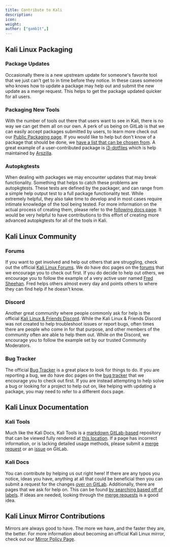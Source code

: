 ```yaml
---
title: Contribute to Kali
description:
icon:
weight:
author: ["gamb1t",]
---
```


## Kali Linux Packaging

### Package Updates

Occasionally there is a new upstream update for someone's favorite tool that we just can't get to in time before they notice. In these cases someone who knows how to update a package may help out and submit the new update as a merge request. This helps to get the package updated quicker for all users.

### Packaging New Tools

With the number of tools out there that users want to see in Kali, there is no way we can get them all on our own. A perk of us being on GitLab is that we can easily accept packages submitted by users, to learn more check out our [Public Packaging page](/docs/development/public-packaging/). If you would like to help but don't know of a package that should be done, we [have a list that can be chosen from](https://bugs.kali.org/search.php?project_id=1&category_id=Queued%20Tool%20Addition&sticky=on&sort=id&dir=ASC&per_page=9999&hide_status=80&match_type=0). A great example of a user-contributed package is [i3-dotfiles](https://gitlab.com/kalilinux/packages/i3-dotfiles) which is help maintained by [Arszilla](https://gitlab.com/Arszilla).

### Autopkgtests

When dealing with packages we may encounter updates that may break functionality. Something that helps to catch these problems are autopkgtests. These tests are defined by the packager, and can range from a simple help output test to a full package functionality test. While extremely helpful, they also take time to develop and in most cases require intimate knowledge of the tool being tested. For more information on the actual process of creating them, please refer to the [following docs page](/docs/development/contributing-runtime-tests/). It would be very helpful to have contributions to this effort of creating more advanced autopkgtests for all of the tools in Kali.

## Kali Linux Community

### Forums

If you want to get involved and help out others that are struggling, check out the official [Kali Linux Forums](https://forums.kali.org/). We do have doc pages on the [forums](/docs/community/kali-linux-community-forums/) that we encourage you to check out first. If you do decide to help out others, we encourage you to follow the example of a very active user named [Fred Sheehan](https://forums.kali.org/search.php?searchid=8162524). Fred helps others almost every day and points others to where they can find help if he doesn't know.

### Discord

Another great community where people commonly ask for help is the official [Kali Linux & Friends Discord](https://discord.kali.org/). While the Kali Linux & Friends Discord was not created to help troubleshoot issues or report bugs, often times there are people who come in for that purpose, and other members of the community often are able to help them out. While on the Discord, we encourage you to follow the example set by our trusted Community Moderators.

### Bug Tracker

The official [Bug Tracker](https://bugs.kali.org/) is a great place to look for things to do. If you are reporting a bug, we do have doc pages on the [bug tracker](/docs/community/submitting-issues-kali-bug-tracker/) that we encourage you to check out first. If you are instead attempting to help solve a bug or looking for a project to help out on, like helping with updating a package, you may need to refer to a different docs page.

## Kali Linux Documentation

### Kali Tools

Much like the Kali Docs, Kali Tools is a [markdown GitLab-based](https://gitlab.com/kalilinux/documentation/kali-tools) repository that can be viewed fully rendered at [this location](/tools/). If a page has incorrect information, or is lacking detailed usage methods, please submit a [merge request](https://gitlab.com/kalilinux/documentation/kali-tools/-/merge_requests) or an [issue](https://gitlab.com/kalilinux/documentation/kali-tools/-/issues) on GitLab.

### Kali Docs

You can contribute by helping us out right here! If there are any typos you notice, ideas you have, anything at all that could be beneficial then you can submit a request for the changes [over on GitLab](https://gitlab.com/kalilinux/documentation/kali-docs). Additionally, there are pages that we ask for help on. This can be found [by searching based off of labels](https://gitlab.com/groups/kalilinux/-/issues?scope=all&utf8=✓&state=opened&label_name%5B%5D=help-wanted). If ideas are needed, looking through the [merge requests](https://gitlab.com/kalilinux/documentation/kali-docs/-/merge_requests?scope=all&state=merged) is a good idea.

## Kali Linux Mirror Contributions

Mirrors are always good to have. The more we have, and the faster they are, the better. For more information about becoming an official Kali Linux mirror, check out our [Mirror Policy Page](/docs/community/setting-up-a-kali-linux-mirror/).
